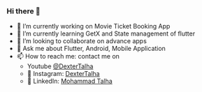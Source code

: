 ### Hi there 👋



- 🔭 I’m currently working on Movie Ticket Booking App
- 🌱 I’m currently learning GetX and State management of flutter
- 👯 I’m looking to collaborate on advance apps
- 💬 Ask me about Flutter, Android, Mobile Application
- 📫 How to reach me: contact me on
  - Youtube <a href="https://youtube.com/dextertalha" target="blank">@DexterTalha</a>
  - 📸 Instagram: <a href="https://www.instagram.com/dextertalha" target="blank">DexterTalha</a>
  - 📝 LinkedIn:  <a href="https://www.linkedin.com/in/mohammad-talha-542993103/" target="blank">Mohammad Talha</a>
